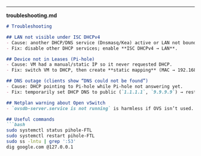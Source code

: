 
---

**troubleshooting.md**  
```markdown
# Troubleshooting

## LAN not visible under ISC DHCPv4
- Cause: another DHCP/DNS service (Dnsmasq/Kea) active or LAN not bound.
- Fix: disable other DHCP services; enable **ISC DHCPv4 → LAN**.

## Device not in Leases (Pi-hole)
- Cause: VM had a manual/static IP so it never requested DHCP.
- Fix: switch VM to DHCP, then create **static mapping** (MAC → 192.168.50.65, hostname `pihole`).

## DNS outage (clients show “DNS could not be found”)
- Cause: DHCP pointing to Pi-hole while Pi-hole not answering yet.
- Fix: temporarily set DHCP DNS to public (`1.1.1.1`, `9.9.9.9`) → restore internet → fix Pi-hole → switch back to `192.168.50.65`.

## Netplan warning about Open vSwitch
- `ovsdb-server.service is not running` is harmless if OVS isn’t used.

## Useful commands
```bash
sudo systemctl status pihole-FTL
sudo systemctl restart pihole-FTL
sudo ss -lntu | grep ':53'
dig google.com @127.0.0.1
